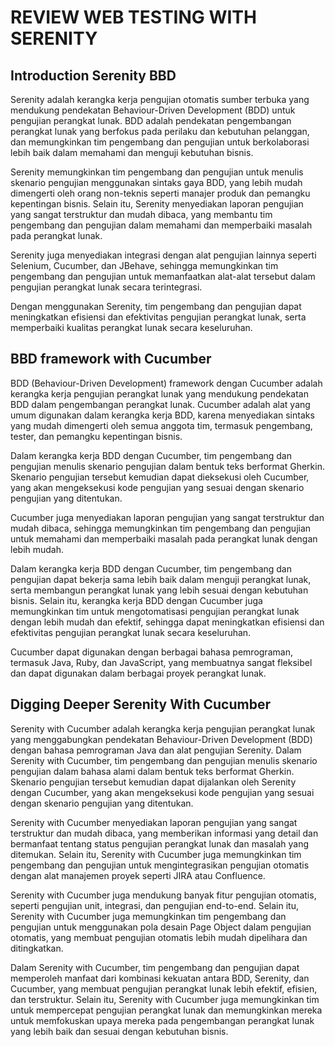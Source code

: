 # REVIEW WEB TESTING WITH SERENITY

## Introduction Serenity BBD
Serenity adalah kerangka kerja pengujian otomatis sumber terbuka yang mendukung pendekatan Behaviour-Driven Development (BDD) untuk pengujian perangkat lunak. BDD adalah pendekatan pengembangan perangkat lunak yang berfokus pada perilaku dan kebutuhan pelanggan, dan memungkinkan tim pengembang dan pengujian untuk berkolaborasi lebih baik dalam memahami dan menguji kebutuhan bisnis.

Serenity memungkinkan tim pengembang dan pengujian untuk menulis skenario pengujian menggunakan sintaks gaya BDD, yang lebih mudah dimengerti oleh orang non-teknis seperti manajer produk dan pemangku kepentingan bisnis. Selain itu, Serenity menyediakan laporan pengujian yang sangat terstruktur dan mudah dibaca, yang membantu tim pengembang dan pengujian dalam memahami dan memperbaiki masalah pada perangkat lunak.

Serenity juga menyediakan integrasi dengan alat pengujian lainnya seperti Selenium, Cucumber, dan JBehave, sehingga memungkinkan tim pengembang dan pengujian untuk memanfaatkan alat-alat tersebut dalam pengujian perangkat lunak secara terintegrasi.

Dengan menggunakan Serenity, tim pengembang dan pengujian dapat meningkatkan efisiensi dan efektivitas pengujian perangkat lunak, serta memperbaiki kualitas perangkat lunak secara keseluruhan.


## BBD framework with Cucumber

BDD (Behaviour-Driven Development) framework dengan Cucumber adalah kerangka kerja pengujian perangkat lunak yang mendukung pendekatan BDD dalam pengembangan perangkat lunak. Cucumber adalah alat yang umum digunakan dalam kerangka kerja BDD, karena menyediakan sintaks yang mudah dimengerti oleh semua anggota tim, termasuk pengembang, tester, dan pemangku kepentingan bisnis.

Dalam kerangka kerja BDD dengan Cucumber, tim pengembang dan pengujian menulis skenario pengujian dalam bentuk teks berformat Gherkin. Skenario pengujian tersebut kemudian dapat dieksekusi oleh Cucumber, yang akan mengeksekusi kode pengujian yang sesuai dengan skenario pengujian yang ditentukan.

Cucumber juga menyediakan laporan pengujian yang sangat terstruktur dan mudah dibaca, sehingga memungkinkan tim pengembang dan pengujian untuk memahami dan memperbaiki masalah pada perangkat lunak dengan lebih mudah.

Dalam kerangka kerja BDD dengan Cucumber, tim pengembang dan pengujian dapat bekerja sama lebih baik dalam menguji perangkat lunak, serta membangun perangkat lunak yang lebih sesuai dengan kebutuhan bisnis. Selain itu, kerangka kerja BDD dengan Cucumber juga memungkinkan tim untuk mengotomatisasi pengujian perangkat lunak dengan lebih mudah dan efektif, sehingga dapat meningkatkan efisiensi dan efektivitas pengujian perangkat lunak secara keseluruhan.

Cucumber dapat digunakan dengan berbagai bahasa pemrograman, termasuk Java, Ruby, dan JavaScript, yang membuatnya sangat fleksibel dan dapat digunakan dalam berbagai proyek perangkat lunak.

## Digging Deeper Serenity With Cucumber

Serenity with Cucumber adalah kerangka kerja pengujian perangkat lunak yang menggabungkan pendekatan Behaviour-Driven Development (BDD) dengan bahasa pemrograman Java dan alat pengujian Serenity. Dalam Serenity with Cucumber, tim pengembang dan pengujian menulis skenario pengujian dalam bahasa alami dalam bentuk teks berformat Gherkin. Skenario pengujian tersebut kemudian dapat dijalankan oleh Serenity dengan Cucumber, yang akan mengeksekusi kode pengujian yang sesuai dengan skenario pengujian yang ditentukan.

Serenity with Cucumber menyediakan laporan pengujian yang sangat terstruktur dan mudah dibaca, yang memberikan informasi yang detail dan bermanfaat tentang status pengujian perangkat lunak dan masalah yang ditemukan. Selain itu, Serenity with Cucumber juga memungkinkan tim pengembang dan pengujian untuk mengintegrasikan pengujian otomatis dengan alat manajemen proyek seperti JIRA atau Confluence.

Serenity with Cucumber juga mendukung banyak fitur pengujian otomatis, seperti pengujian unit, integrasi, dan pengujian end-to-end. Selain itu, Serenity with Cucumber juga memungkinkan tim pengembang dan pengujian untuk menggunakan pola desain Page Object dalam pengujian otomatis, yang membuat pengujian otomatis lebih mudah dipelihara dan ditingkatkan.

Dalam Serenity with Cucumber, tim pengembang dan pengujian dapat memperoleh manfaat dari kombinasi kekuatan antara BDD, Serenity, dan Cucumber, yang membuat pengujian perangkat lunak lebih efektif, efisien, dan terstruktur. Selain itu, Serenity with Cucumber juga memungkinkan tim untuk mempercepat pengujian perangkat lunak dan memungkinkan mereka untuk memfokuskan upaya mereka pada pengembangan perangkat lunak yang lebih baik dan sesuai dengan kebutuhan bisnis.
